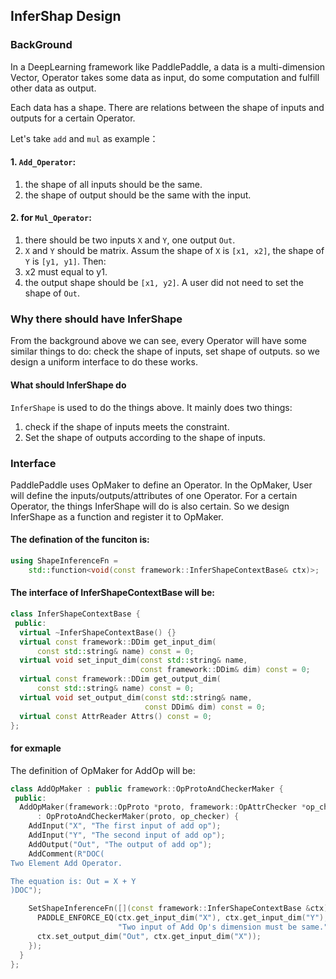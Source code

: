 ## InferShap Design

### BackGround
In a DeepLearning framework like PaddlePaddle, a data is a multi-dimension Vector, Operator takes some data as input, do some computation and fulfill other data as output.

Each data has a shape. There are relations between the shape of inputs and outputs for a certain Operator.

Let's take `add` and `mul` as example：

#### 1. `Add_Operator`:

1. the shape of all inputs should be the same.
1. the shape of output should be the same with the input.

#### 2. for `Mul_Operator`:

1. there should be two inputs `X` and `Y`, one output `Out`.
1. `X` and `Y` should be matrix. Assum the shape of `X` is `[x1, x2]`, the shape of `Y` is `[y1, y1]`. Then:
1. x2 must equal to y1.
1. the output shape should be `[x1, y2]`. A user did not need to set the shape of `Out`.

### Why there should have InferShape
From the background above we can see, every Operator will have some similar things to do: check the shape of inputs, set shape of outputs. so we design a uniform interface to do these works.


#### What should InferShape do
`InferShape` is used to do the things above. It mainly does two things:

1. check if the shape of inputs meets the constraint.
1. Set the shape of outputs according to the shape of inputs.

### Interface

PaddlePaddle uses OpMaker to define an Operator. In the OpMaker, User will define the inputs/outputs/attributes of one Operator. For a certain Operator, the things InferShape will do is also certain. So
we design InferShape as a function and register it to OpMaker.

#### The defination of the funciton is:

```cpp
using ShapeInferenceFn =
    std::function<void(const framework::InferShapeContextBase& ctx)>;
```

#### The interface of InferShapeContextBase will be:

```cpp
class InferShapeContextBase {
 public:
  virtual ~InferShapeContextBase() {}
  virtual const framework::DDim get_input_dim(
      const std::string& name) const = 0;
  virtual void set_input_dim(const std::string& name,
                             const framework::DDim& dim) const = 0;
  virtual const framework::DDim get_output_dim(
      const std::string& name) const = 0;
  virtual void set_output_dim(const std::string& name,
                              const DDim& dim) const = 0;
  virtual const AttrReader Attrs() const = 0;
};
```

#### for exmaple
The definition of OpMaker for AddOp will be:

```cpp
class AddOpMaker : public framework::OpProtoAndCheckerMaker {
 public:
  AddOpMaker(framework::OpProto *proto, framework::OpAttrChecker *op_checker)
      : OpProtoAndCheckerMaker(proto, op_checker) {
    AddInput("X", "The first input of add op");
    AddInput("Y", "The second input of add op");
    AddOutput("Out", "The output of add op");
    AddComment(R"DOC(
Two Element Add Operator.

The equation is: Out = X + Y
)DOC");

    SetShapeInferenceFn([](const framework::InferShapeContextBase &ctx) {
      PADDLE_ENFORCE_EQ(ctx.get_input_dim("X"), ctx.get_input_dim("Y"),
                        "Two input of Add Op's dimension must be same.");
      ctx.set_output_dim("Out", ctx.get_input_dim("X"));
    });
  }
};
```

